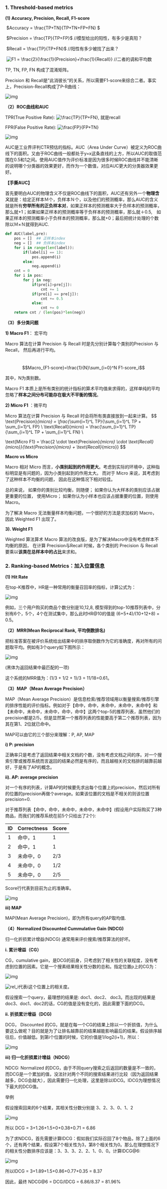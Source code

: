 ### 1. Threshold-based metrics

**(1) Accuracy, Precision, Recall, F1-score**

​                                                   $Accuracy = \frac{TP+TN}{TP+TN+FP+FN} $

​                                                         $Precision = \frac{TP}{TP+FP}$   //模型给出的阳性，有多少是真阳？

​                                                       $Recall = \frac{TP}{TP+FN}$  //阳性有多少被找了出来？

​                                                    ![F1 = \frac{2}{\frac{1}{Precision}+\frac{1}{Recall}}](https://www.zhihu.com/equation?tex=F1%20%3D%20%5Cfrac%7B2%7D%7B%5Cfrac%7B1%7D%7BPrecision%7D%2B%5Cfrac%7B1%7D%7BRecall%7D%7D) //二者的调和平均数

TP, TN, FP, FN 构成了混淆矩阵。

Precision 和 Recall是”此消彼长“的关系，所以需要F1-score来综合二者。事实上，Precision-Recall构成了P-R曲线：

![img](https://camo.githubusercontent.com/8089392d2b45c88b4a9490831c315d258757802f6a2c44a1474214bcbd5ccd31/687474703a2f2f7777312e73696e61696d672e636e2f6c617267652f303036674f6569536c793167343067796f673065386a33306176303972676e392e6a7067)



**（2）ROC曲线和AUC**

TPR(True Positive Rate): ![\frac{TP}{TP+FN}](https://www.zhihu.com/equation?tex=%5Cfrac%7BTP%7D%7BTP%2BFN%7D), 就是recall

FPR(False Positive Rate): ![\frac{FP}{FP+TN}](https://www.zhihu.com/equation?tex=%5Cfrac%7BFP%7D%7BFP%2BTN%7D) 

![img](https://pic4.zhimg.com/v2-df646644ea2108996c36052f3b893833_b.png)



AUC是工业界评判CTR预估的指标。AUC（Area Under Curve）被定义为ROC曲线下的面积。又由于ROC曲线一般都处于y=x这条直线的上方，所以AUC的取值范围在0.5和1之间。使用AUC值作为评价标准是因为很多时候ROC曲线并不能清晰的说明哪个分类器的效果更好，而作为一个数值，对应AUC更大的分类器效果更好。

**【手撕AUC】**

首先要明白AUC的物理含义不仅是ROC曲线下的面积，AUC还有另外一个**物理含义**就是：给定正样本Ｍ个，负样本Ｎ个，以及他们的预测概率，那么AUC的含义就是所有**穷举所有的正负样本对**，如果正样本的预测概率大于负样本的预测概率，那么就+1；如果如果正样本的预测概率等于负样本的预测概率，那么就＋0.5,　如果正样本的预测概率小于负样本的预测概率，那么就+0；最后把统计处理的个数除以Ｍ×Ｎ就得到AUC.

```python
def AUC(label,pre):
    pos = []  ## 正样本index
    neg = []  ## 负样本index
    for i in range(len(label)):
        if(label[i] == 1):
            pos.append(i)
        else:
            neg.append(i)
    cnt = 0
    for i in pos:
        for j in neg:
            if(pre[i]>pre[j]):
                cnt += 1
            if(pre[i] == pre[j]):
                cnt += 0.5
            else:
                cnt += 0
    return cnt / (len(pos)*len(neg))
```



**（3）多分类问题**

**1) Macro F1**： 宏平均

Macro 算法在计算 Precision 与 Recall 时是先分别计算每个类别的Precision 与 Recall， 然后再进行平均。

​                                                     $$Macro_{F1-score}=\frac{1}{N}\sum_{i=0}^N F1-score_i$$

其中，N为类别数。

Macro F1 本质上是所有类别的统计指标的算术平均值来求得的，这样单纯的平均忽略了**样本之间分布可能存在极大不平衡的情况**。



**2) Micro F1** ：微平均

Micro 算法在计算 Precision 与 Recall 时会将所有类直接放到一起来计算。
$$
\text{Precision}_{micro} = \frac{\sum_{i=1}^L TP}{\sum_{i=1}^L TP + \sum_{i=1}^L FP} \\
\text{Recall}{micro} = \frac{\sum_{i=1}^L TP}{\sum_{i=1}^L TP + \sum_{i=1}^L FN} \\

\text{Micro F1} = \frac{2 \cdot \text{Precision}_{micro} \cdot \text{Recall}
_{micro}}{\text{Precision}_{micro} + \text{Recall}_{micro}}
$$


**Macro vs Micro** 

Macro 相对 Micro 而言，**小类别起到的作用更大**。考虑到实际的环境中，这种指标明显是有问题的，因为小类别起到的作用太大。 而对于 Micro 来说，其考虑到了这种样本不均衡的问题， 因此在这种情况下相对较佳。

总的来说， 如果你的类别比较均衡，则随便； 如果你认为大样本的类别应该占据更重要的位置， 使用Micro； 如果你认为小样本也应该占据重要的位置，则使用 Macro。

为了解决 Macro 无法衡量样本均衡问题，一个很好的方法是求加权的 Macro， 因此 Weighted F1 出现了。

**3). Weight F1**

Weighted 算法算术 Macro 算法的改良版，是为了解决Macro中没有考虑样本不均衡的原因， 在计算 Precision与Recall 时候，各个类别的 Precision 与 Recall要乘以**该类在总样本中的占比**来求和。



### 2. Ranking-based Metrics：加入位置信息

**(1) Hit Rate**

在top-K推荐中，HR是一种常用的衡量召回率的指标，计算公式为：



![img](https://pic2.zhimg.com/v2-4fddd0ead39481a35d57a285b9a11cc5_b.gif)

例如，三个用户购买的商品个数分别是10,12,8, 模型得到的top-10推荐列表中，分别有6个，5个，4个在测试集中，那么此时HR@10的值是 (6+5+4)/(10+12+8) = 0.5。

**（2）MRR(Mean Reciprocal Rank, 平均倒数排名)**

把标准答案在被评价系统给出结果中的排序取倒数作为它的准确度，再对所有的问题取平均。例如有3个query如下图所示：

![img](https://pic2.zhimg.com/v2-78a3751dd3b382ccc9d426d6b76e3451_b.png)

(黑体为返回结果中最匹配的一项)

这个系统的MRR值为：(1/3 + 1/2 + 1)/3 = 11/18=0.61。

**（3）MAP（Mean Average Precision）**

MAP（Mean Average Precision）是信息检索/推荐领域用以衡量搜索/推荐引擎的排序性能的评价指标。例如对于【命中，命中，未命中，未命中，未命中】和【未命中，未命中，未命中，命中，命中】这两个top-5的推荐列表，虽然他们的precision都是2/5，但是显然第一个推荐列表的性能要高于第二个推荐列表，因为其在第1、2位就已命中。

MAP可以由它的三个部分来理解：P, AP, MAP

**i)  P: precision**

正确率只是考虑了返回结果中相关文档的个数，没有考虑文档之间的序。对一个搜索引擎或推荐系统而言返回的结果必然是有序的，而且越相关的文档排的越靠前越好，于是有了AP的概念。

**ii). AP: average precision**

对一个有序的列表，计算AP的时候要先求出每个位置上的precision，然后对所有的位置的precision再做个average。如果该位置的文档是不相关的则该位置 precision=0.

对于推荐列表【命中，命中，未命中，未命中，未命中】(假设用户实际购买了3种商品，而我们的推荐系统在前5个只给出了2个):

| ID   | Correctness | Score |
| ---- | ----------- | ----- |
| 1    | 命中，1     | 1     |
| 2    | 命中，1     | 1     |
| 3    | 未命中，0   | 2/3   |
| 4    | 未命中，0   | 1/2   |
| 5    | 未命中，0   | 2/5   |

Score行代表到目前为止的准确率。

![img](https://pic4.zhimg.com/v2-c81598828fddf46ffcfcac4569d25ae3_b.jpeg)

**iii) MAP**

MAP(Mean Average Precision)，即为所有query的AP取均值.



**（4）Normalized Discounted Cummulative Gain (NDCG)**

归一化折损累计增益(NDCG) 通常用来评价搜索/推荐算法的好坏。

**i. 累计增益（CG）**

CG，cumulative gain，是DCG的前身，只考虑到了相关性的关联程度，没有考虑到位置的因素。它是一个搜素结果相关性分数的总和。指定位置p上的CG为：

![img](https://pic1.zhimg.com/v2-b2711663b0e08e961f8b2cbea3904614_b.png)

![rel_i](https://www.zhihu.com/equation?tex=rel_i)代表i这个位置上的相关度。

假设搜索一个query，最理想的结果是: doc1、doc2、 doc3。而出现的结果是 doc3、doc1、doc2的话，CG的值是没有变化的，因此需要下面的DCG。

**ii. 折损累计增益（DCG)**

DCG， Discounted 的CG，就是在每一个CG的结果上除以一个折损值，为什么要这么做呢？目的就是为了让排名越靠前的结果越能影响最后的结果。假设排序越往后，价值越低。到第i个位置的时候，它的价值是1/log2(i+1)，所以：

![img](https://pic3.zhimg.com/v2-35d9692a35fa7a5fb251bce5e8a3881a_b.png)

**iii) 归一化折损累计增益（NDCG）**

NDCG:  Normalized 的DCG，由于不同query搜索之后返回的数量是不一致的，而DCG是一个累加的值，没法针对两个不同的搜索结果进行比较（因为返回结果越多，DCG会越大），因此需要归一化处理，这里是除以IDCG。IDCG为理想情况下最大的DCG值。

举例

假设搜索回来的6个结果，其相关性分数分别是 3、2、3、0、1、2

![img](https://pic4.zhimg.com/v2-12ab0f3e05d2af6115d8140ba5edaf43_b.png)

所以 DCG  = 3+1.26+1.5+0+0.38+0.71 = 6.86

为了求NDCG，首先需要计算IDCG：假如我们实际召回了8个物品，除了上面的6个，还有两个结果，假设第7个相关性为3，第8个相关性为0。那么在理想情况下的相关性分数排序应该是：3、3、3、2、2、1、0、0。计算IDCG@6:

![img](https://pic1.zhimg.com/v2-e730919304f9220c4a76688d92c321f8_b.png)

所以IDCG = 3+1.89+1.5+0.86+0.77+0.35 = 8.37

因此，最终 NDCG@6 = DCG/IDCG = 6.86/8.37 = 81.96%
